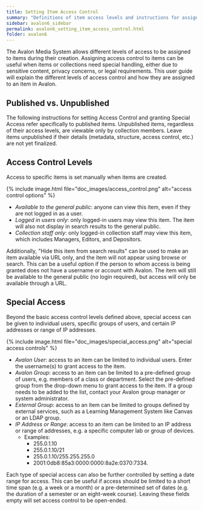 ```yaml
---
title: Setting Item Access Control
summary: "Definitions of item access levels and instructions for assigning special access."
sidebar: avalon6_sidebar
permalink: avalon6_setting_item_access_control.html
folder: avalon6
---
```


The Avalon Media System allows different levels of access to be assigned to items during their creation. Assigning access control to items can be useful when items or collections need special handling, either due to sensitive content, privacy concerns, or legal requirements. This user guide will explain the different levels of access control and how they are assigned to an item in Avalon.

## Published vs. Unpublished

The following instructions for setting Access Control and granting Special Access refer specifically to published items. Unpublished items, regardless of their access levels, are viewable only by collection members. Leave items unpublished if their details (metadata, structure, access control, etc.) are not yet finalized.

## Access Control Levels

Access to specific items is set manually when items are created.

{% include image.html file="doc_images/access_control.png" alt="access control options" %}

* _Available to the general public_: anyone can view this item, even if they are not logged in as a user.
* _Logged in users only_: only logged-in users may view this item. The item will also not display in search results to the general public.
* _Collection staff only_: only logged-in collection staff may view this item, which includes Managers, Editors, and Depositors.

Additionally, "Hide this item from search results" can be used to make an item available via URL only, and the item will not appear using browse or search. This can be a useful option if the person to whom access is being granted does not have a username or account with Avalon. The item will still be available to the general public (no login required), but access will only be available through a URL.

## Special Access

Beyond the basic access control levels defined above, special access can be given to individual users, specific groups of users, and certain IP addresses or range of IP addresses.

{% include image.html file="doc_images/special_access.png" alt="special access controls" %}

* _Avalon User_: access to an item can be limited to individual users. Enter the username(s) to grant access to the item.
* _Avalon Group_: access to an item can be limited to a pre-defined group of users, e.g. members of a class or department. Select the pre-defined group from the drop-down menu to grant access to the item. If a group needs to be added to the list, contact your Avalon group manager or system administrator.
* _External Group_: access to an item can be limited to groups defined by external services, such as a Learning Management System like Canvas or an LDAP group.
* _IP Address or Range_: access to an item can be limited to an IP address or range of addresses, e.g. a specific computer lab or group of devices.
  * Examples:
    * 255.0.1.10
    * 255.0.1.10/21
    * 255.0.1.10/255.255.255.0
    * 2001:0db8:85a3:0000:0000:8a2e:0370:7334.

Each type of special access can also be further controlled by setting a date range for access. This can be useful if access should be limited to a short time span (e.g. a week or a month) or a pre-determined set of dates (e.g. the duration of a semester or an eight-week course). Leaving these fields empty will set access control to be open-ended.
